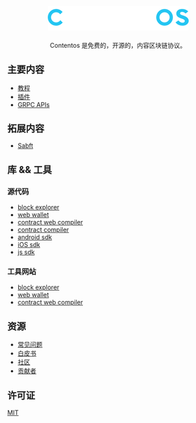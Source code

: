 <h2 align="center">
    <a href="https://contentos.io">
    <img alt="contentos" src="../_media/bigname.png">
    </a>
</h2>

<p align="center">
    Contentos 是免费的，开源的，内容区块链协议。
</p>


## 主要内容

- [教程](/zh-cn/tutorial/)
- [插件](/zh-cn/plugins.md)
- [GRPC APIs](/zh-cn/apis.md)

## 拓展内容

- [Sabft](/zh-cn/sabft.md)

## 库 && 工具

### 源代码

- [block explorer](https://github.com/coschain/block-explorer)
- [web wallet](https://github.com/coschain/cos-web-toolkit)
- [contract web compiler](https://github.com/coschain/WebAssemblyStudio)
- [contract compiler](https://github.com/coschain/wasm-compiler)
- [android sdk](https://github.com/coschain/cos-android-sdk)
- [iOS sdk](https://github.com/coschain/cos-ios-sdk)
- [js sdk](https://github.com/coschain/cos-sdk-grpc-js)

### 工具网站

- [block explorer](http://explorer.contentos.io/)
- [web wallet](https://testwallet.contentos.io)
- [contract web compiler](http://studio.contentos.io)

## 资源

- [常见问题](/zh-cn/questions/)
- [白皮书](https://www.contentos.io/subject/home/pdfs/white_paper_zh.pdf)
- [社区](https://forum.contentos.io)
- [贡献者](/zh-cn/contributors)


## 许可证

[MIT](LICENSE)